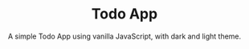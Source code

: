 <div style="text-align: center"> 
    <h1> Todo App </h2>
    <p>A simple Todo App using vanilla JavaScript, with dark and light theme.</p>
</div>